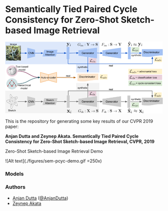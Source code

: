 # Semantically Tied Paired Cycle Consistency for Zero-Shot Sketch-based Image Retrieval

![Alt text](./figures/sem-pcyc.png)

This is the repository for generating some key results of our CVPR 2019 paper:

**Anjan Dutta and Zeynep Akata. Semantically Tied Paired Cycle Consistency for Zero-Shot Sketch-based Image Retrieval, CVPR, 2019**

Zero-Shot Sketch-based Image Retrieval Demo

![Alt text](./figures/sem-pcyc-demo.gif =250x)

### Models

### Authors
* [Anjan Dutta](https://sites.google.com/site/2adutta/) ([@AnjanDutta](https://github.com/AnjanDutta))
* [Zeynep Akata](https://ivi.fnwi.uva.nl/uvaboschdeltalab/people/zeynep-akata/)
